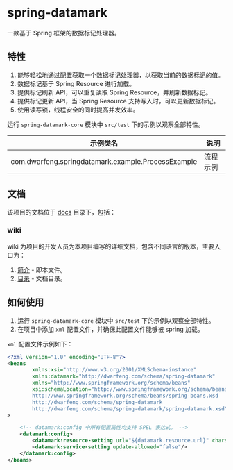 # spring-datamark

一款基于 Spring 框架的数据标记处理器。

## 特性

1. 能够轻松地通过配置获取一个数据标记处理器，以获取当前的数据标记的值。
2. 数据标记基于 Spring Resource 进行加载。
3. 提供标记刷新 API，可以重复读取 Spring Resource，并刷新数据标记。
4. 提供标记更新 API，当 Spring Resource 支持写入时，可以更新数据标记。
5. 使用读写锁，线程安全的同时提高并发效率。

运行 `spring-datamark-core` 模块中 `src/test` 下的示例以观察全部特性。

| 示例类名                                               | 说明   |
|----------------------------------------------------|------|
| com.dwarfeng.springdatamark.example.ProcessExample | 流程示例 |

## 文档

该项目的文档位于 [docs](../../../docs) 目录下，包括：

### wiki

wiki 为项目的开发人员为本项目编写的详细文档，包含不同语言的版本，主要入口为：

1. [简介](./Introduction.md) - 即本文件。
2. [目录](./Contents.md) - 文档目录。

## 如何使用

1. 运行 `spring-datamark-core` 模块中 `src/test` 下的示例以观察全部特性。
2. 在项目中添加 `xml` 配置文件，并确保此配置文件能够被 spring 加载。

`xml` 配置文件示例如下：

```xml
<?xml version="1.0" encoding="UTF-8"?>
<beans
        xmlns:xsi="http://www.w3.org/2001/XMLSchema-instance"
        xmlns:datamark="http://dwarfeng.com/schema/spring-datamark"
        xmlns="http://www.springframework.org/schema/beans"
        xsi:schemaLocation="http://www.springframework.org/schema/beans
        http://www.springframework.org/schema/beans/spring-beans.xsd
        http://dwarfeng.com/schema/spring-datamark
        http://dwarfeng.com/schema/spring-datamark/spring-datamark.xsd"
>

    <!-- datamark:config 中所有配置属性均支持 SPEL 表达式。 -->
    <datamark:config>
        <datamark:resource-setting url="${datamark.resource.url}" charset="#{T(System).getProperty('file.encoding')}"/>
        <datamark:service-setting update-allowed="false"/>
    </datamark:config>
</beans>
```
